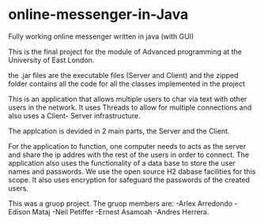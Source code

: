 # online-messenger-in-Java
Fully working online messenger written in java (with GUI)

This is the final project for the module of Advanced programming at the University of East London.

the .jar files are the executable files (Server and Client) and the zipped folder contains all the code for all the classes implemented in the project

This is an application that allows multiple users to char via text with other users in the network.
It uses Threads to allow for multiple connections and also uses a Client- Server infrastructure.

The applcation is devided in 2 main parts, the Server and the Client.

For the application to function, one computer needs to acts as the server and share the ip addres with the rest of the users in order to connect.
The application also uses the functionality of a data base to store the user names and passwords.  We use the open source H2 dabase facilities for this scope.
It also uses encryption for safeguard the passwords of the created users.


This was a gruop project.
The gruop members are:
-Arlex Arredondo
-Edison Mataj
-Neil Petiffer
-Ernest Asamoah
-Andres Herrera.
